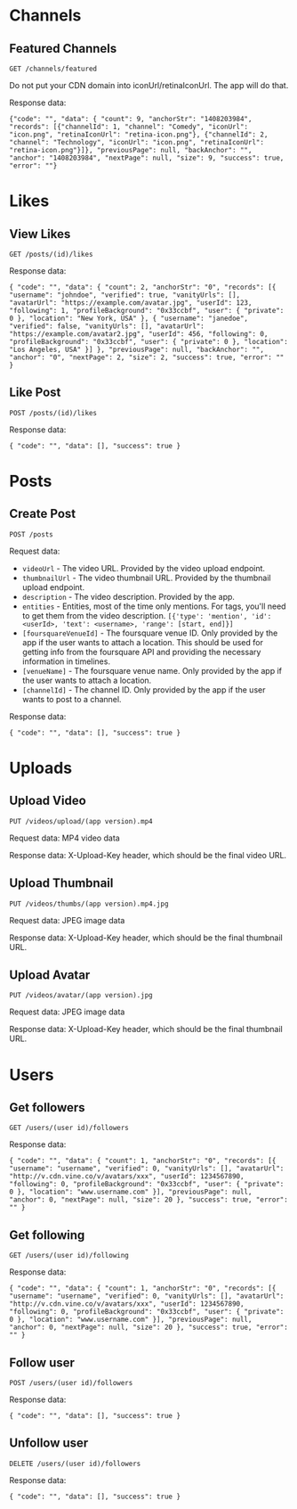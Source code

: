 # Channels
## Featured Channels
`GET /channels/featured`

Do not put your CDN domain into iconUrl/retinaIconUrl. The app will do that.

Response data:

`{"code": "", "data": { "count": 9, "anchorStr": "1408203984", "records": [{"channelId": 1, "channel": "Comedy", "iconUrl": "icon.png", "retinaIconUrl": "retina-icon.png"}, {"channelId": 2, "channel": "Technology", "iconUrl": "icon.png", "retinaIconUrl": "retina-icon.png"}]}, "previousPage": null, "backAnchor": "", "anchor": "1408203984", "nextPage": null, "size": 9, "success": true, "error": ""}`
# Likes
## View Likes
`GET /posts/(id)/likes`

Response data:

`{
    "code": "",
    "data": {
        "count": 2,
        "anchorStr": "0",
        "records": [{
                "username": "johndoe",
                "verified": true,
                "vanityUrls": [],
                "avatarUrl": "https://example.com/avatar.jpg",
                "userId": 123,
                "following": 1,
                "profileBackground": "0x33ccbf",
                "user": {
                    "private": 0
                },
                "location": "New York, USA"
            },
            {
                "username": "janedoe",
                "verified": false,
                "vanityUrls": [],
                "avatarUrl": "https://example.com/avatar2.jpg",
                "userId": 456,
                "following": 0,
                "profileBackground": "0x33ccbf",
                "user": {
                    "private": 0
                },
                "location": "Los Angeles, USA"
            }]
    },
    "previousPage": null,
    "backAnchor": "",
    "anchor": "0",
    "nextPage": 2,
    "size": 2,
    "success": true,
    "error": ""
}`
## Like Post
`POST /posts/(id)/likes`

Response data:

`{
    "code": "",
    "data": [],
    "success": true
}`
# Posts
## Create Post
`POST /posts`

Request data:

* `videoUrl` - The video URL. Provided by the video upload endpoint.
* `thumbnailUrl` - The video thumbnail URL. Provided by the thumbnail upload endpoint.
* `description` - The video description. Provided by the app.
* `entities` - Entities, most of the time only mentions. For tags, you'll need to get them from the video description. `[{'type': 'mention', 'id': <userId>, 'text': <username>, 'range': [start, end]}]`
* `[foursquareVenueId]` - The foursquare venue ID. Only provided by the app if the user wants to attach a location. This should be used for getting info from the foursquare API and providing the necessary information in timelines.
* `[venueName]` - The foursquare venue name. Only provided by the app if the user wants to attach a location.
* `[channelId]` - The channel ID. Only provided by the app if the user wants to post to a channel.

Response data:

`{
    "code": "",
    "data": [],
    "success": true
}`
# Uploads
## Upload Video
`PUT /videos/upload/(app version).mp4`

Request data: MP4 video data

Response data: X-Upload-Key header, which should be the final video URL.
## Upload Thumbnail
`PUT /videos/thumbs/(app version).mp4.jpg`

Request data: JPEG image data

Response data: X-Upload-Key header, which should be the final thumbnail URL.
## Upload Avatar
`PUT /videos/avatar/(app version).jpg`

Request data: JPEG image data

Response data: X-Upload-Key header, which should be the final thumbnail URL.
# Users
## Get followers
`GET /users/(user id)/followers`

Response data:

`{
"code": "",
"data": {
    "count": 1,
    "anchorStr": "0",
    "records": [{
            "username": "username",
            "verified": 0,
            "vanityUrls": [],
            "avatarUrl": "http://v.cdn.vine.co/v/avatars/xxx",
            "userId": 1234567890,
            "following": 0,
            "profileBackground": "0x33ccbf",
            "user": {
                "private": 0
            },
            "location": "www.username.com"
        }],
    "previousPage": null,
    "anchor": 0,
    "nextPage": null,
    "size": 20
},
"success": true,
"error": ""
}`
## Get following
`GET /users/(user id)/following`

Response data:

`{
"code": "",
"data": {
    "count": 1,
    "anchorStr": "0",
    "records": [{
            "username": "username",
            "verified": 0,
            "vanityUrls": [],
            "avatarUrl": "http://v.cdn.vine.co/v/avatars/xxx",
            "userId": 1234567890,
            "following": 0,
            "profileBackground": "0x33ccbf",
            "user": {
                "private": 0
            },
            "location": "www.username.com"
        }],
    "previousPage": null,
    "anchor": 0,
    "nextPage": null,
    "size": 20
},
"success": true,
"error": ""
}`
## Follow user
`POST /users/(user id)/followers`

Response data:

`{
    "code": "",
    "data": [],
    "success": true
}`
## Unfollow user
`DELETE /users/(user id)/followers`

Response data:

`{
    "code": "",
    "data": [],
    "success": true
}`
